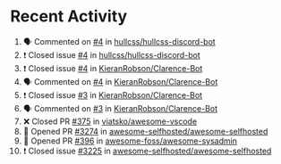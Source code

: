 # Recent Activity 

<!--START_SECTION:activity-->
1. 🗣 Commented on [#4](https://github.com/hullcss/hullcss-discord-bot/issues/4) in [hullcss/hullcss-discord-bot](https://github.com/hullcss/hullcss-discord-bot)
2. ❗️ Closed issue [#4](https://github.com/hullcss/hullcss-discord-bot/issues/4) in [hullcss/hullcss-discord-bot](https://github.com/hullcss/hullcss-discord-bot)
3. ❗️ Closed issue [#4](https://github.com/KieranRobson/Clarence-Bot/issues/4) in [KieranRobson/Clarence-Bot](https://github.com/KieranRobson/Clarence-Bot)
4. 🗣 Commented on [#4](https://github.com/KieranRobson/Clarence-Bot/issues/4) in [KieranRobson/Clarence-Bot](https://github.com/KieranRobson/Clarence-Bot)
5. ❗️ Closed issue [#3](https://github.com/KieranRobson/Clarence-Bot/issues/3) in [KieranRobson/Clarence-Bot](https://github.com/KieranRobson/Clarence-Bot)
6. 🗣 Commented on [#3](https://github.com/KieranRobson/Clarence-Bot/issues/3) in [KieranRobson/Clarence-Bot](https://github.com/KieranRobson/Clarence-Bot)
7. ❌ Closed PR [#375](https://github.com/viatsko/awesome-vscode/pull/375) in [viatsko/awesome-vscode](https://github.com/viatsko/awesome-vscode)
8. 💪 Opened PR [#3274](https://github.com/awesome-selfhosted/awesome-selfhosted/pull/3274) in [awesome-selfhosted/awesome-selfhosted](https://github.com/awesome-selfhosted/awesome-selfhosted)
9. 💪 Opened PR [#396](https://github.com/awesome-foss/awesome-sysadmin/pull/396) in [awesome-foss/awesome-sysadmin](https://github.com/awesome-foss/awesome-sysadmin)
10. ❗️ Closed issue [#3225](https://github.com/awesome-selfhosted/awesome-selfhosted/issues/3225) in [awesome-selfhosted/awesome-selfhosted](https://github.com/awesome-selfhosted/awesome-selfhosted)
<!--END_SECTION:activity-->
